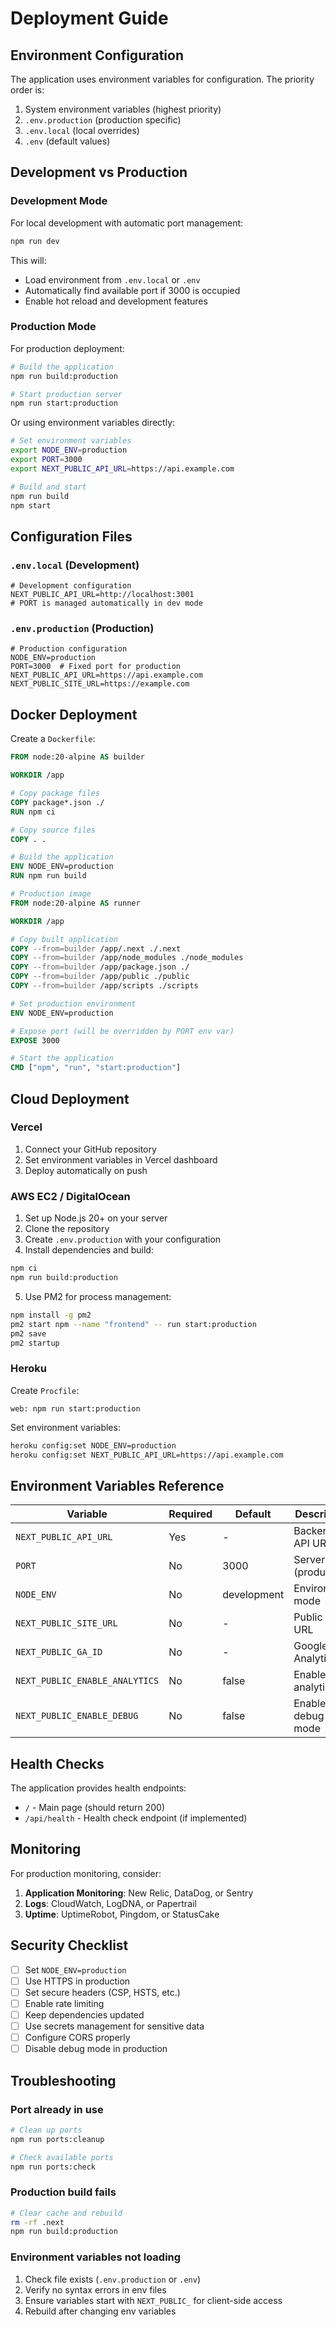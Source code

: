# Deployment Guide

## Environment Configuration

The application uses environment variables for configuration. The priority order is:

1. System environment variables (highest priority)
2. `.env.production` (production specific)
3. `.env.local` (local overrides)
4. `.env` (default values)

## Development vs Production

### Development Mode

For local development with automatic port management:

```bash
npm run dev
```

This will:

- Load environment from `.env.local` or `.env`
- Automatically find available port if 3000 is occupied
- Enable hot reload and development features

### Production Mode

For production deployment:

```bash
# Build the application
npm run build:production

# Start production server
npm run start:production
```

Or using environment variables directly:

```bash
# Set environment variables
export NODE_ENV=production
export PORT=3000
export NEXT_PUBLIC_API_URL=https://api.example.com

# Build and start
npm run build
npm start
```

## Configuration Files

### `.env.local` (Development)

```env
# Development configuration
NEXT_PUBLIC_API_URL=http://localhost:3001
# PORT is managed automatically in dev mode
```

### `.env.production` (Production)

```env
# Production configuration
NODE_ENV=production
PORT=3000  # Fixed port for production
NEXT_PUBLIC_API_URL=https://api.example.com
NEXT_PUBLIC_SITE_URL=https://example.com
```

## Docker Deployment

Create a `Dockerfile`:

```dockerfile
FROM node:20-alpine AS builder

WORKDIR /app

# Copy package files
COPY package*.json ./
RUN npm ci

# Copy source files
COPY . .

# Build the application
ENV NODE_ENV=production
RUN npm run build

# Production image
FROM node:20-alpine AS runner

WORKDIR /app

# Copy built application
COPY --from=builder /app/.next ./.next
COPY --from=builder /app/node_modules ./node_modules
COPY --from=builder /app/package.json ./
COPY --from=builder /app/public ./public
COPY --from=builder /app/scripts ./scripts

# Set production environment
ENV NODE_ENV=production

# Expose port (will be overridden by PORT env var)
EXPOSE 3000

# Start the application
CMD ["npm", "run", "start:production"]
```

## Cloud Deployment

### Vercel

1. Connect your GitHub repository
2. Set environment variables in Vercel dashboard
3. Deploy automatically on push

### AWS EC2 / DigitalOcean

1. Set up Node.js 20+ on your server
2. Clone the repository
3. Create `.env.production` with your configuration
4. Install dependencies and build:

```bash
npm ci
npm run build:production
```

5. Use PM2 for process management:

```bash
npm install -g pm2
pm2 start npm --name "frontend" -- run start:production
pm2 save
pm2 startup
```

### Heroku

Create `Procfile`:

```
web: npm run start:production
```

Set environment variables:

```bash
heroku config:set NODE_ENV=production
heroku config:set NEXT_PUBLIC_API_URL=https://api.example.com
```

## Environment Variables Reference

| Variable                       | Required | Default     | Description              |
| ------------------------------ | -------- | ----------- | ------------------------ |
| `NEXT_PUBLIC_API_URL`          | Yes      | -           | Backend API URL          |
| `PORT`                         | No       | 3000        | Server port (production) |
| `NODE_ENV`                     | No       | development | Environment mode         |
| `NEXT_PUBLIC_SITE_URL`         | No       | -           | Public site URL          |
| `NEXT_PUBLIC_GA_ID`            | No       | -           | Google Analytics ID      |
| `NEXT_PUBLIC_ENABLE_ANALYTICS` | No       | false       | Enable analytics         |
| `NEXT_PUBLIC_ENABLE_DEBUG`     | No       | false       | Enable debug mode        |

## Health Checks

The application provides health endpoints:

- `/` - Main page (should return 200)
- `/api/health` - Health check endpoint (if implemented)

## Monitoring

For production monitoring, consider:

1. **Application Monitoring**: New Relic, DataDog, or Sentry
2. **Logs**: CloudWatch, LogDNA, or Papertrail
3. **Uptime**: UptimeRobot, Pingdom, or StatusCake

## Security Checklist

- [ ] Set `NODE_ENV=production`
- [ ] Use HTTPS in production
- [ ] Set secure headers (CSP, HSTS, etc.)
- [ ] Enable rate limiting
- [ ] Keep dependencies updated
- [ ] Use secrets management for sensitive data
- [ ] Configure CORS properly
- [ ] Disable debug mode in production

## Troubleshooting

### Port already in use

```bash
# Clean up ports
npm run ports:cleanup

# Check available ports
npm run ports:check
```

### Production build fails

```bash
# Clear cache and rebuild
rm -rf .next
npm run build:production
```

### Environment variables not loading

1. Check file exists (`.env.production` or `.env`)
2. Verify no syntax errors in env files
3. Ensure variables start with `NEXT_PUBLIC_` for client-side access
4. Rebuild after changing env variables
